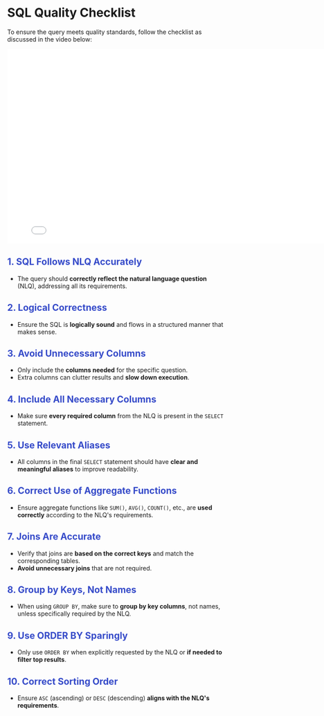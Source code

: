 # SQL Quality Checklist

To ensure the query meets quality standards, follow the checklist as discussed in the video below:

<iframe src="${PRIVATE_SQL_CHECKLIST}"
        width="800"
        height="450"
        frameborder="0"
        allowfullscreen>
</iframe>



## <span style="color:#364BC9"> 1. SQL Follows NLQ Accurately </span>
- The query should **correctly reflect the natural language question** (NLQ), addressing all its requirements.


## <span style="color:#364BC9"> 2. Logical Correctness </span>
- Ensure the SQL is **logically sound** and flows in a structured manner that makes sense.


## <span style="color:#364BC9"> 3. Avoid Unnecessary Columns </span>
- Only include the **columns needed** for the specific question.
- Extra columns can clutter results and **slow down execution**.


## <span style="color:#364BC9"> 4. Include All Necessary Columns </span>
- Make sure **every required column** from the NLQ is present in the `SELECT` statement.


## <span style="color:#364BC9"> 5. Use Relevant Aliases </span>
- All columns in the final `SELECT` statement should have **clear and meaningful aliases** to improve readability.


## <span style="color:#364BC9"> 6. Correct Use of Aggregate Functions </span>
- Ensure aggregate functions like `SUM()`, `AVG()`, `COUNT()`, etc., are **used correctly** according to the NLQ's requirements.


## <span style="color:#364BC9"> 7. Joins Are Accurate </span>
- Verify that joins are **based on the correct keys** and match the corresponding tables.
- **Avoid unnecessary joins** that are not required.


## <span style="color:#364BC9"> 8. Group by Keys, Not Names </span>
- When using `GROUP BY`, make sure to **group by key columns**, not names, unless specifically required by the NLQ.


## <span style="color:#364BC9"> 9. Use ORDER BY Sparingly </span>
- Only use `ORDER BY` when explicitly requested by the NLQ or **if needed to filter top results**.


## <span style="color:#364BC9"> 10. Correct Sorting Order </span>
- Ensure `ASC` (ascending) or `DESC` (descending) **aligns with the NLQ's requirements**.
